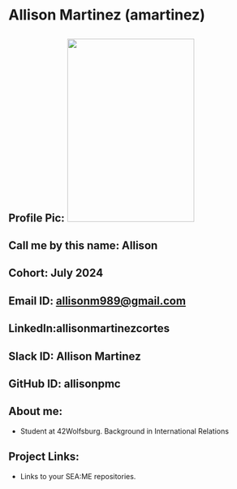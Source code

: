 # Allison Martinez (amartinez)
## Profile Pic: <img src="https://github.com/allisonpmc/SEA-ME-Students/assets/106190865/3c8fb498-2635-43ac-a238-63b13b2ee17c" width=250 height=360 />
## Call me by this name: Allison
## Cohort: July 2024
## Email ID: allisonm989@gmail.com
## LinkedIn:allisonmartinezcortes
## Slack ID: Allison Martinez
## GitHub ID: allisonpmc
## About me: 
- Student at 42Wolfsburg. Background in International Relations
## Project Links:
- Links to your SEA:ME repositories.
